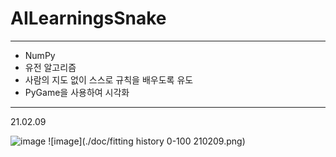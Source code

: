 # AILearningsSnake
---
+ NumPy
+ 유전 알고리즘
+ 사람의 지도 없이 스스로 규칙을 배우도록 유도
+ PyGame을 사용하여 시각화



---
21.02.09

![image](https://user-images.githubusercontent.com/59404670/107368116-7f60a680-6b23-11eb-96d0-3db6a1c425c9.png)
![image](./doc/fitting history 0-100 210209.png)
